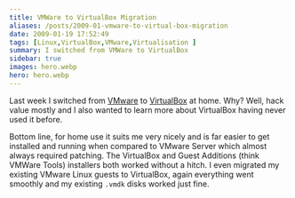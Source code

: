 ```yaml
---
title: VMWare to VirtualBox Migration
aliases: /posts/2009-01-vmware-to-virtual-box-migration
date: 2009-01-19 17:52:49
tags: [Linux,VirtualBox,VMware,Virtualisation ]
summary: I switched from VMWare to VirtualBox
sidebar: true
images: hero.webp
hero: hero.webp
---
```


Last week I switched from [VMware](http://www.vmware.com/) to
[VirtualBox](http://www.virtualbox.com/) at home. Why? Well, hack value
mostly and I also wanted to learn more about VirtualBox having never used it
before.

Bottom line, for home use it suits me very nicely and is far easier to
get installed and running when compared to VMware Server which almost always
required patching. The VirtualBox and Guest Additions (think VMWare Tools)
installers both worked without a hitch. I even migrated my existing VMware
Linux guests to VirtualBox, again everything went smoothly and my existing
`.vmdk` disks worked just fine.
